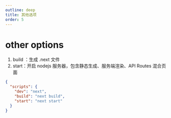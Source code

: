 ```yaml
---
outline: deep
title: 其他选项
order: 5
---
```


# other options

1. build ：生成 .next 文件
2. start：开启 nodejs 服务器，包含静态生成、服务端渲染、API Routes 混合页面

```json
{
  "scripts": {
    "dev": "next",
    "build": "next build",
    "start": "next start"
  }
}
```
